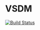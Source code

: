 # VSDM

[![Build Status](https://github.com/ariaradick/VSDM.jl/actions/workflows/CI.yml/badge.svg?branch=main)](https://github.com/ariaradick/VSDM.jl/actions/workflows/CI.yml?query=branch%3Amain)
